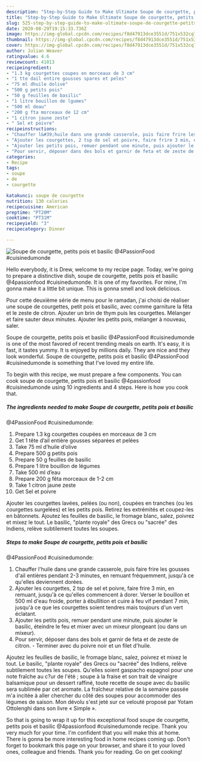 ```yaml
---
description: "Step-by-Step Guide to Make Ultimate Soupe de courgette, petits pois et basilic  @4PassionFood #cuisinedumonde"
title: "Step-by-Step Guide to Make Ultimate Soupe de courgette, petits pois et basilic  @4PassionFood #cuisinedumonde"
slug: 525-step-by-step-guide-to-make-ultimate-soupe-de-courgette-petits-pois-et-basilic-4passionfood-cuisinedumonde
date: 2020-08-29T19:15:33.736Z
image: https://img-global.cpcdn.com/recipes/f8d47913dce3551d/751x532cq70/soupe-de-courgette-petits-pois-et-basilic-4passionfood-cuisinedumonde-photo-principale-de-la-recette.jpg
thumbnail: https://img-global.cpcdn.com/recipes/f8d47913dce3551d/751x532cq70/soupe-de-courgette-petits-pois-et-basilic-4passionfood-cuisinedumonde-photo-principale-de-la-recette.jpg
cover: https://img-global.cpcdn.com/recipes/f8d47913dce3551d/751x532cq70/soupe-de-courgette-petits-pois-et-basilic-4passionfood-cuisinedumonde-photo-principale-de-la-recette.jpg
author: Julian Weaver
ratingvalue: 4.6
reviewcount: 41013
recipeingredient:
- "1.3 kg courgettes coupes en morceaux de 3 cm"
- "1 tte dail entire gousses spares et peles"
- "75 ml dhuile dolive"
- "500 g petits pois"
- "50 g feuilles de basilic"
- "1 litre bouillon de lgumes"
- "500 ml deau"
- "200 g fta morceaux de 12 cm"
- "1 citron jaune zeste"
- " Sel et poivre"
recipeinstructions:
- "Chauffer l&#39;huile dans une grande casserole, puis faire frire les gousses d&#39;ail entières pendant 2-3 minutes, en remuant fréquemment, jusqu&#39;à ce qu&#39;elles deviennent dorées."
- "Ajouter les courgettes, 2 tsp de sel et poivre, faire frire 3 min, en remuant, jusqu&#39;à ce qu&#39;elles commencent à dorer. Verser le bouillon et 500 ml d&#39;eau froide, porter à ébullition et cuire à feu vif pendant 7 min, jusqu&#39;à ce que les courgettes soient tendres mais toujours d&#39;un vert éclatant."
- "Ajouter les petits pois, remuer pendant une minute, puis ajouter le basilic, éteindre le feu et mixer avec un mixeur plongeant (ou dans un mixeur)."
- "Pour servir, déposer dans des bols et garnir de feta et de zeste de citron.  Terminer avec du poivre noir et un filet d&#39;huile."
categories:
- Recipe
tags:
- soupe
- de
- courgette

katakunci: soupe de courgette 
nutrition: 130 calories
recipecuisine: American
preptime: "PT20M"
cooktime: "PT31M"
recipeyield: "3"
recipecategory: Dinner

---
```



![Soupe de courgette, petits pois et basilic 
@4PassionFood #cuisinedumonde](https://img-global.cpcdn.com/recipes/f8d47913dce3551d/751x532cq70/soupe-de-courgette-petits-pois-et-basilic-4passionfood-cuisinedumonde-photo-principale-de-la-recette.jpg)

Hello everybody, it is Drew, welcome to my recipe page. Today, we're going to prepare a distinctive dish, soupe de courgette, petits pois et basilic 
@4passionfood #cuisinedumonde. It is one of my favorites. For mine, I'm gonna make it a little bit unique. This is gonna smell and look delicious.

Pour cette deuxième série de menu pour le ramadan, j&#39;ai choisi de réaliser une soupe de courgettes, petit pois et basilic, avec comme garniture la fêta et le zeste de citron. Ajouter un brin de thym puis les courgettes. Mélanger et faire sauter deux minutes. Ajouter les petits pois, mélanger à nouveau, saler.

Soupe de courgette, petits pois et basilic 
@4PassionFood #cuisinedumonde is one of the most favored of recent trending meals on earth. It's easy, it is fast, it tastes yummy. It is enjoyed by millions daily. They are nice and they look wonderful. Soupe de courgette, petits pois et basilic 
@4PassionFood #cuisinedumonde is something that I've loved my entire life.


To begin with this recipe, we must prepare a few components. You can cook soupe de courgette, petits pois et basilic 
@4passionfood #cuisinedumonde using 10 ingredients and 4 steps. Here is how you cook that.

<!--inarticleads1-->

##### The ingredients needed to make Soupe de courgette, petits pois et basilic 
@4PassionFood #cuisinedumonde:

1. Prepare 1.3 kg courgettes coupées en morceaux de 3 cm
1. Get 1 tête d’ail entière gousses séparées et pelées
1. Take 75 ml d’huile d’olive
1. Prepare 500 g petits pois
1. Prepare 50 g feuilles de basilic
1. Prepare 1 litre bouillon de légumes
1. Take 500 ml d’eau
1. Prepare 200 g fêta morceaux de 1-2 cm
1. Take 1 citron jaune zeste
1. Get  Sel et poivre


Ajouter les courgettes lavées, pelées (ou non), coupées en tranches (ou les courgettes surgelées) et les petits pois. Retirez les extrémités et coupez-les en bâtonnets. Ajoutez les feuilles de basilic, le fromage blanc, salez, poivrez et mixez le tout. Le basilic, &#34;plante royale&#34; des Grecs ou &#34;sacrée&#34; des Indiens, relève subtilement toutes les soupes. 

<!--inarticleads2-->

##### Steps to make Soupe de courgette, petits pois et basilic 
@4PassionFood #cuisinedumonde:

1. Chauffer l&#39;huile dans une grande casserole, puis faire frire les gousses d&#39;ail entières pendant 2-3 minutes, en remuant fréquemment, jusqu&#39;à ce qu&#39;elles deviennent dorées.
1. Ajouter les courgettes, 2 tsp de sel et poivre, faire frire 3 min, en remuant, jusqu&#39;à ce qu&#39;elles commencent à dorer. Verser le bouillon et 500 ml d&#39;eau froide, porter à ébullition et cuire à feu vif pendant 7 min, jusqu&#39;à ce que les courgettes soient tendres mais toujours d&#39;un vert éclatant.
1. Ajouter les petits pois, remuer pendant une minute, puis ajouter le basilic, éteindre le feu et mixer avec un mixeur plongeant (ou dans un mixeur).
1. Pour servir, déposer dans des bols et garnir de feta et de zeste de citron.  - Terminer avec du poivre noir et un filet d&#39;huile.


Ajoutez les feuilles de basilic, le fromage blanc, salez, poivrez et mixez le tout. Le basilic, &#34;plante royale&#34; des Grecs ou &#34;sacrée&#34; des Indiens, relève subtilement toutes les soupes. Qu&#39;elles soient gaspacho espagnol pour une note fraîche au c?ur de l&#39;été ; soupe à la fraise et son trait de vinaigre balsamique pour un dessert raffiné, toute recette de soupe avec du basilic sera sublimée par cet aromate. La fraîcheur relative de la semaine passée m&#39;a incitée à aller chercher du côté des soupes pour accommoder des légumes de saison. Mon dévolu s&#39;est jeté sur ce velouté proposé par Yotam Ottolenghi dans son livre « Simple ». 

So that is going to wrap it up for this exceptional food soupe de courgette, petits pois et basilic 
@4passionfood #cuisinedumonde recipe. Thank you very much for your time. I'm confident that you will make this at home. There is gonna be more interesting food in home recipes coming up. Don't forget to bookmark this page on your browser, and share it to your loved ones, colleague and friends. Thank you for reading. Go on get cooking!
